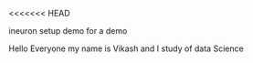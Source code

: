
<<<<<<< HEAD

ineuron
setup
demo
for a demo
    
Hello Everyone my name is Vikash and I study of data Science
